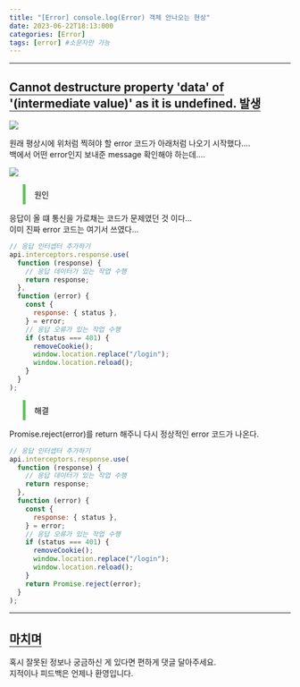 ```yaml
---
title: "[Error] console.log(Error) 객체 안나오는 현상"
date: 2023-06-22T18:13:000
categories: [Error]
tags: [error] #소문자만 가능
---
```


---

## <b style="border-bottom:2px solid gray" class="h2">Cannot destructure property 'data' of '(intermediate value)' as it is undefined. 발생</b>

<img src="https://github.com/TWOGATH3R/twogather-web-frontend/assets/88264006/df319a46-ad81-4eaa-beb8-d2535b80b9d9"/>

원래 평상시에 위처럼 찍혀야 할 error 코드가 아래처럼 나오기 시작했다....<br/>
백에서 어떤 error인지 보내준 message 확인해야 하는데....

<img src="https://github.com/TWOGATH3R/twogather-web-frontend/assets/88264006/efaf403d-53fe-4976-8b7a-a80f458ca917"/>

<blockquote style="color:black; padding: 0.5rem 1rem; border-left: 5px solid #5cc55b;">
원인
</blockquote>

응답이 올 떄 통신을 가로채는 코드가 문제였던 것 이다...<br/>
이미 진짜 error 코드는 여기서 쓰였다...

```js
// 응답 인터셉터 추가하기
api.interceptors.response.use(
  function (response) {
    // 응답 데이터가 있는 작업 수행
    return response;
  },
  function (error) {
    const {
      response: { status },
    } = error;
    // 응답 오류가 있는 작업 수행
    if (status === 401) {
      removeCookie();
      window.location.replace("/login");
      window.location.reload();
    }
  }
);
```

<blockquote style="color:black; padding: 0.5rem 1rem; border-left: 5px solid #5cc55b;">
해결
</blockquote>

Promise.reject(error)를 return 해주니 다시 정상적인 error 코드가 나온다.

```js
// 응답 인터셉터 추가하기
api.interceptors.response.use(
  function (response) {
    // 응답 데이터가 있는 작업 수행
    return response;
  },
  function (error) {
    const {
      response: { status },
    } = error;
    // 응답 오류가 있는 작업 수행
    if (status === 401) {
      removeCookie();
      window.location.replace("/login");
      window.location.reload();
    }
    return Promise.reject(error);
  }
);
```

---

## <b style="border-bottom:2px solid gray"><b>마치며</b></b>

<P>혹시 잘못된 정보나 궁금하신 게 있다면 편하게 댓글 달아주세요.<br/>
지적이나 피드백은 언제나 환영입니다.</p>